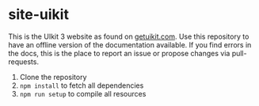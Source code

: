 <Index/>

# site-uikit

This is the UIkit 3 website as found on [getuikit.com](https://getuikit.com). Use this repository to have an offline version of the documentation available. If you find errors in the docs, this is the place to report an issue or propose changes via pull-requests.

1. Clone the repository
2. `npm install` to fetch all dependencies
3. `npm run setup` to compile all resources

